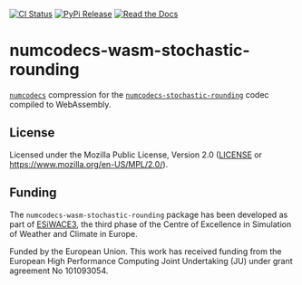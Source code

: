 [![CI Status]][workflow] [![PyPi Release]][pypi] [![Read the Docs]][rtdocs]

[CI Status]: https://img.shields.io/github/actions/workflow/status/juntyr/numcodecs-rs/ci.yml?branch=main
[workflow]: https://github.com/juntyr/numcodecs-rs/actions/workflows/ci.yml?query=branch%3Amain

[PyPi Release]: https://img.shields.io/pypi/v/numcodecs-wasm-stochastic-rounding.svg
[pypi]: https://pypi.python.org/pypi/numcodecs-wasm-stochastic-rounding

[Read the Docs]: https://img.shields.io/readthedocs/numcodecs-wasm?label=readthedocs
[rtdocs]: https://numcodecs-wasm.readthedocs.io/en/stable/api/numcodecs_wasm_stochastic_rounding/

# numcodecs-wasm-stochastic-rounding

[`numcodecs`] compression for the [`numcodecs-stochastic-rounding`] codec compiled to WebAssembly.

[`numcodecs`]: https://numcodecs.readthedocs.io/en/stable/
[`numcodecs-stochastic-rounding`]: https://docs.rs/numcodecs-stochastic-rounding/

## License

Licensed under the Mozilla Public License, Version 2.0 ([LICENSE](LICENSE) or https://www.mozilla.org/en-US/MPL/2.0/).

## Funding

The `numcodecs-wasm-stochastic-rounding` package has been developed as part of [ESiWACE3](https://www.esiwace.eu), the third phase of the Centre of Excellence in Simulation of Weather and Climate in Europe.

Funded by the European Union. This work has received funding from the European High Performance Computing Joint Undertaking (JU) under grant agreement No 101093054.
